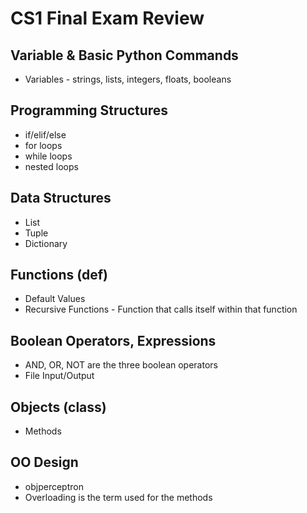 # CS1 Final Exam Review

## Variable & Basic Python Commands
* Variables - strings, lists, integers, floats, booleans

## Programming Structures
* if/elif/else
* for loops
* while loops
* nested loops

## Data Structures
* List
* Tuple
* Dictionary

## Functions (def)
* Default Values 
* Recursive Functions - Function that calls itself within that function

## Boolean Operators, Expressions
* AND, OR, NOT are the three boolean operators
* File Input/Output

## Objects (class)
* Methods

## OO Design
* objperceptron
* Overloading is the term used for the methods
